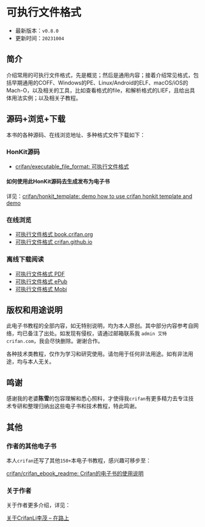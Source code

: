 # 可执行文件格式

* 最新版本：`v0.8.0`
* 更新时间：`20231004`

## 简介

介绍常用的可执行文件格式，先是概览；然后是通用内容；接着介绍常见格式，包括早期通用的COFF、Windows的PE、Linux/Android的ELF、macOS/iOS的Mach-O，以及相关的工具，比如查看格式的file，和解析格式的LIEF，且给出具体用法实例；以及相关子教程。

## 源码+浏览+下载

本书的各种源码、在线浏览地址、多种格式文件下载如下：

### HonKit源码

* [crifan/executable_file_format: 可执行文件格式](https://github.com/crifan/executable_file_format)

#### 如何使用此HonKit源码去生成发布为电子书

详见：[crifan/honkit_template: demo how to use crifan honkit template and demo](https://github.com/crifan/honkit_template)

### 在线浏览

* [可执行文件格式 book.crifan.org](https://book.crifan.org/books/executable_file_format/website/)
* [可执行文件格式 crifan.github.io](https://crifan.github.io/executable_file_format/website/)

### 离线下载阅读

* [可执行文件格式 PDF](https://book.crifan.org/books/executable_file_format/pdf/executable_file_format.pdf)
* [可执行文件格式 ePub](https://book.crifan.org/books/executable_file_format/epub/executable_file_format.epub)
* [可执行文件格式 Mobi](https://book.crifan.org/books/executable_file_format/mobi/executable_file_format.mobi)

## 版权和用途说明

此电子书教程的全部内容，如无特别说明，均为本人原创。其中部分内容参考自网络，均已备注了出处。如发现有侵权，请通过邮箱联系我 `admin 艾特 crifan.com`，我会尽快删除。谢谢合作。

各种技术类教程，仅作为学习和研究使用。请勿用于任何非法用途。如有非法用途，均与本人无关。

## 鸣谢

感谢我的老婆**陈雪**的包容理解和悉心照料，才使得我`crifan`有更多精力去专注技术专研和整理归纳出这些电子书和技术教程，特此鸣谢。

## 其他

### 作者的其他电子书

本人`crifan`还写了其他`150+`本电子书教程，感兴趣可移步至：

[crifan/crifan_ebook_readme: Crifan的电子书的使用说明](https://github.com/crifan/crifan_ebook_readme)

### 关于作者

关于作者更多介绍，详见：

[关于CrifanLi李茂 – 在路上](https://www.crifan.org/about/)
